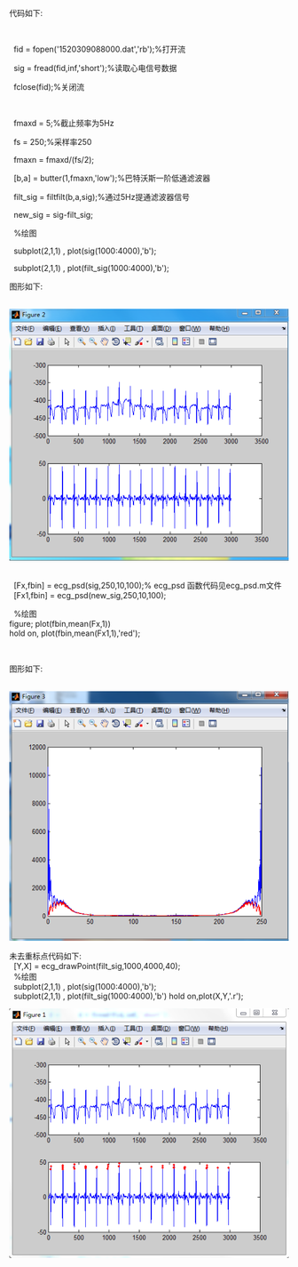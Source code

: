 <p>代码如下:</p><br>
<p>&nbsp;&nbsp;fid = fopen('1520309088000.dat','rb');%打开流<br></p>
<p>&nbsp;&nbsp;sig = fread(fid,inf,'short');%读取心电信号数据<br></p>
<p>&nbsp;&nbsp;fclose(fid);%关闭流<br></p>
<br>
<p>&nbsp;&nbsp;fmaxd = 5;%截止频率为5Hz<br></p>
<p>&nbsp;&nbsp;fs = 250;%采样率250<br></p>
<p>&nbsp;&nbsp;fmaxn = fmaxd/(fs/2);<br></p>
<p>&nbsp;&nbsp;[b,a] = butter(1,fmaxn,'low');%巴特沃斯一阶低通滤波器<br></p>
<p>&nbsp;&nbsp;filt_sig = filtfilt(b,a,sig);%通过5Hz提通滤波器信号<br></p>
<p>&nbsp;&nbsp;new_sig = sig-filt_sig;<br></p>
<p>&nbsp;&nbsp;%绘图<br></p>
<p>&nbsp;&nbsp;subplot(2,1,1) , plot(sig(1000:4000),'b');<br></p>
<p>&nbsp;&nbsp;subplot(2,1,1) , plot(filt_sig(1000:4000),'b');<br></p>
<p>图形如下:</p><br>
<img src="./1.jpg"/>
<br>
<br>
<p>&nbsp;&nbsp;[Fx,fbin] = ecg_psd(sig,250,10,100);% ecg_psd 函数代码见ecg_psd.m文件<br>
   &nbsp;&nbsp;[Fx1,fbin] = ecg_psd(new_sig,250,10,100);<br></p>
<p>&nbsp;&nbsp;%绘图<br>
   figure;  plot(fbin,mean(Fx,1))<br>
         hold on, plot(fbin,mean(Fx1,1),'red');<br>
</p><br>
 <p>图形如下:</p><br>
<img src="./滤波与原始信号频域分析对比图.png"/>

<p>未去重标点代码如下:<br>
&nbsp;&nbsp;[Y,X] = ecg_drawPoint(filt_sig,1000,4000,40);<br>
&nbsp;&nbsp;%绘图<br>
&nbsp;&nbsp;subplot(2,1,1) , plot(sig(1000:4000),'b');<br>
&nbsp;&nbsp;subplot(2,1,1) , plot(filt_sig(1000:4000),'b') hold on,plot(X,Y,'.r');<br></p>
<img src="./未去重标点.jpg"/>

